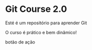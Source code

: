 # Git Course 2.0

Esté é um repositório para aprender Git

O curso é prático e bem dinâmico!

botão de ação

